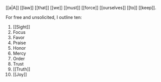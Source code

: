 [[a|A]] [[law]] [[that]] [[we]] [[must]] [[force]] [[ourselves]] [[to]] [[keep]].

For free and unsolicited, I outline ten: 
1. [[Sight]] 
2. Focus 
3. Favor 
4. Praise 
5. Honor 
6. Mercy 
7. Order 
8. Trust 
9. [[Truth]] 
10. [[Joy]]